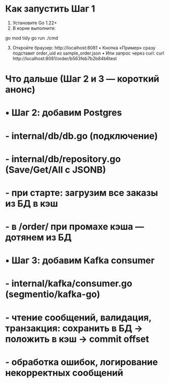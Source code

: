 # Как запустить Шаг 1


1) Установите Go 1.22+
2) В корне выполните:


go mod tidy
go run ./cmd


3) Откройте браузер: http://localhost:8081
• Кнопка «Пример» сразу подставит order_uid из sample_order.json
• Или запрос через curl: curl http://localhost:8081/order/b563feb7b2b84b6test


# Что дальше (Шаг 2 и 3 — короткий анонс)
# • Шаг 2: добавим Postgres
# - internal/db/db.go (подключение)
# - internal/db/repository.go (Save/Get/All c JSONB)
# - при старте: загрузим все заказы из БД в кэш
# - в /order/<id> при промахе кэша — дотянем из БД
# • Шаг 3: добавим Kafka consumer
# - internal/kafka/consumer.go (segmentio/kafka-go)
# - чтение сообщений, валидация, транзакция: сохранить в БД -> положить в кэш -> commit offset
# - обработка ошибок, логирование некорректных сообщений